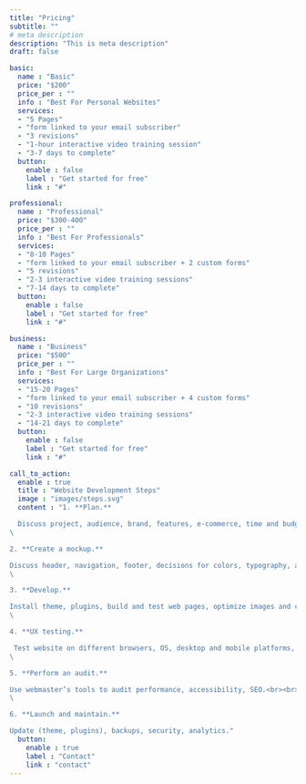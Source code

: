 ```yaml
---
title: "Pricing"
subtitle: ""
# meta description
description: "This is meta description"
draft: false

basic:
  name : "Basic"
  price: "$200"
  price_per : ""
  info : "Best For Personal Websites"
  services:
  - "5 Pages"
  - "form linked to your email subscriber"
  - "3 revisions"
  - "1-hour interactive video training session"
  - "3-7 days to complete"
  button:
    enable : false
    label : "Get started for free"
    link : "#"

professional:
  name : "Professional"
  price: "$300-400"
  price_per : ""
  info : "Best For Professionals"
  services:
  - "8-10 Pages"
  - "form linked to your email subscriber + 2 custom forms"
  - "5 revisions"
  - "2-3 interactive video training sessions"
  - "7-14 days to complete"
  button:
    enable : false
    label : "Get started for free"
    link : "#"

business:
  name : "Business"
  price: "$500"
  price_per : ""
  info : "Best For Large Organizations"
  services:
  - "15-20 Pages"
  - "form linked to your email subscriber + 4 custom forms"
  - "10 revisions"
  - "2-3 interactive video training sessions"
  - "14-21 days to complete"
  button:
    enable : false
    label : "Get started for free"
    link : "#"

call_to_action:
  enable : true
  title : "Website Development Steps"
  image : "images/steps.svg"
  content : "1. **Plan.**

  Discuss project, audience, brand, features, e-commerce, time and budget. Review content and create a SEO strategy.<br><br>
\

2. **Create a mockup.**

Discuss header, navigation, footer, decisions for colors, typography, and imagery.<br><br>
\

3. **Develop.**

Install theme, plugins, build and test web pages, optimize images and content on client’s site.<br><br>
\

4. **UX testing.**

 Test website on different browsers, OS, desktop and mobile platforms, check accessibility.<br><br>
\

5. **Perform an audit.**

Use webmaster’s tools to audit performance, accessibility, SEO.<br><br>
\

6. **Launch and maintain.**

Update (theme, plugins), backups, security, analytics."
  button:
    enable : true
    label : "Contact"
    link : "contact"
---
```

